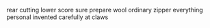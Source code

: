 rear cutting lower score sure prepare wool ordinary zipper everything personal invented carefully at claws